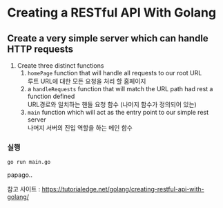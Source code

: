 # Creating a RESTful API With Golang

## Create a very simple server which can handle HTTP requests 
1. Create three distinct functions
    1. `homePage` function that will handle all requests to our root URL   
        루트 URL에 대한 모든 요청을 처리 할 홈페이지 
    2.  a `handleRequests` function that will match the URL path had rest a function defined    
        URL경로와 일치하는 핸들 요청 함수 (나머지 함수가 정의되어 있는)
    3. `main` function which will act as the entry point to our simple rest server   
        나머지 서버의 진입 역할을 하는 메인 함수


### 실행 
`go run main.go`   

papago..   

참고 사이트 : https://tutorialedge.net/golang/creating-restful-api-with-golang/